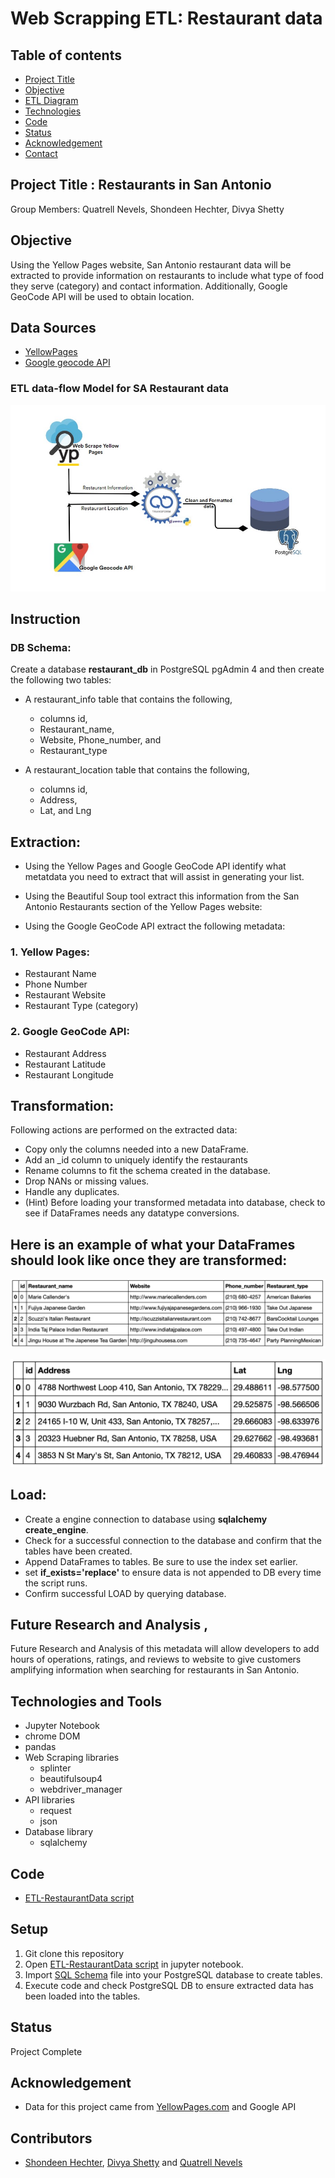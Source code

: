 # Web Scrapping ETL: Restaurant data


## Table of contents
* [Project Title ](#project-title)
* [Objective](#objective)
* [ETL Diagram](#etl-data-flow-model-for-sa-restaurant-data)
* [Technologies](#technologies)
* [Code](#code)
* [Status](#status)
* [Acknowledgement ](#acknowledgement )
* [Contact](#contact)



## Project Title : Restaurants in San Antonio

Group Members: Quatrell Nevels, Shondeen Hechter, Divya Shetty


## Objective

Using the Yellow Pages website, San Antonio restaurant data will be extracted to provide information on restaurants to include what type of food they serve (category) and contact information. Additionally, Google GeoCode API will be used to obtain location.

## Data Sources
	
- [YellowPages](https://www.yellowpages.com/search?search_terms=restaurants&geo_location_terms=San+Antonio%2C+TX)
- [Google geocode API](https://maps.googleapis.com/maps/api/geocode/json)



### ETL data-flow Model for SA Restaurant data
![ETL data flow model](./Images/ETL-diagram.jpg)

## Instruction

### DB Schema:
Create a database __restaurant_db__ in PostgreSQL pgAdmin 4 and then create the following two tables:

- A restaurant_info table that contains the following,
	*  columns id, 
	* Restaurant_name, 
	* Website, Phone_number, and 
	* Restaurant_type

- A restaurant_location table that contains the following,
	* columns id, 
	* Address, 
	* Lat, and Lng

 
## Extraction:

* Using the Yellow Pages and Google GeoCode API identify what metatdata you need to extract that will assist in generating your list.

* Using the Beautiful Soup tool extract this information from the San Antonio Restaurants section of the Yellow Pages website:

* Using the Google GeoCode API extract the following metadata:

### 1. Yellow Pages:
* Restaurant Name
* Phone Number
* Restaurant Website
* Restaurant Type (category)

### 2. Google GeoCode API:
* Restaurant Address
* Restaurant Latitude
* Restaurant Longitude


## Transformation: 
Following actions are performed on the extracted data:

* Copy only the columns needed into a new DataFrame.
* Add an _id column to uniquely identify the restaurants
* Rename columns to fit the schema created in the database.
* Drop NANs or missing values.
* Handle any duplicates.
* (Hint) Before loading your transformed metadata into database, check to see if DataFrames needs any datatype conversions.

## Here is an example of what your DataFrames should look like once they are transformed:

![Restaurant Info](./Images/Restaurant_Info_Columns.png)

![Restaurant Location](./Images/Restaurant_Location_Columns.png)

## Load:

* Create a engine connection to database using __sqlalchemy create_engine__.
* Check for a successful connection to the database and confirm that the tables have been created.
* Append DataFrames to tables. Be sure to use the index set earlier.
* set __if_exists='replace'__ to ensure data is not appended to DB every time the script runs.
* Confirm successful LOAD by querying database.


## Future Research and Analysis , 

Future Research and Analysis of this metadata will allow developers to add hours of operations, ratings, and reviews to website to give customers amplifying information when searching for restaurants in San Antonio. 


## Technologies and Tools
* Jupyter Notebook
* chrome DOM
* pandas
* Web Scraping libraries
	* splinter
	* beautifulsoup4
	* webdriver_manager
* API libraries
	* request
	* json
* Database library
	* sqlalchemy
	
	

## Code 
- [ETL-RestaurantData script](/ETL-RestaurantData.ipynb)



## Setup
1. Git clone this repository
2. Open [ETL-RestaurantData script](/ETL-RestaurantData.ipynb) in jupyter notebook.
3. Import [SQL Schema](/schema.sql) file into your PostgreSQL database to create tables.
4. Execute code and check PostgreSQL DB to ensure extracted data has been loaded into the tables.


## Status
Project Complete

## Acknowledgement 
- Data for this project came from [YellowPages.com](https://www.yellowpages.com/search?search_terms=restaurants&geo_location_terms=San+Antonio%2C+TX) and Google API


## Contributors
- [Shondeen Hechter](https://github.com/shechter430), [Divya Shetty](https://github.com/divya-gh) and
[Quatrell Nevels](https://github.com/qrnevel)  



 























